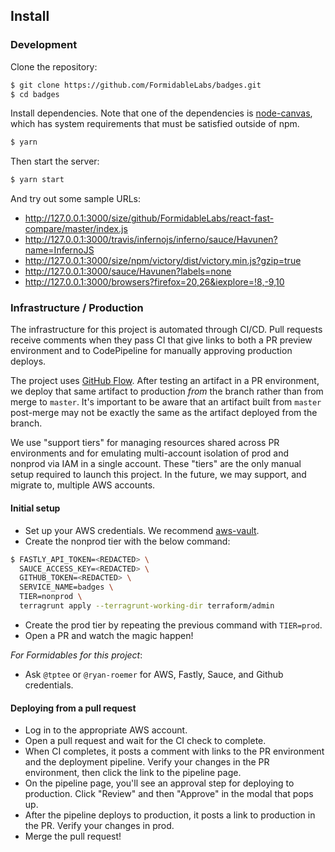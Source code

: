 ## Install

### Development

Clone the repository:

```sh
$ git clone https://github.com/FormidableLabs/badges.git
$ cd badges
```

Install dependencies. Note that one of the dependencies is
[node-canvas](https://github.com/Automattic/node-canvas), which has system
requirements that must be satisfied outside of npm.

```sh
$ yarn
```

Then start the server:

```sh
$ yarn start
```

And try out some sample URLs:

- http://127.0.0.1:3000/size/github/FormidableLabs/react-fast-compare/master/index.js
- http://127.0.0.1:3000/travis/infernojs/inferno/sauce/Havunen?name=InfernoJS
- http://127.0.0.1:3000/size/npm/victory/dist/victory.min.js?gzip=true
- http://127.0.0.1:3000/sauce/Havunen?labels=none
- http://127.0.0.1:3000/browsers?firefox=20,26&iexplore=!8,-9,10

### Infrastructure / Production

The infrastructure for this project is automated through CI/CD. Pull requests receive comments when they pass CI that give links to both a PR preview environment and to CodePipeline for manually approving production deploys.

The project uses [GitHub Flow](https://guides.github.com/introduction/flow/). After testing an artifact in a PR environment, we deploy that same artifact to production _from_ the branch rather than from merge to `master`. It's important to be aware that an artifact built from `master` post-merge may not be exactly the same as the artifact deployed from the branch.

We use "support tiers" for managing resources shared across PR environments and for emulating multi-account isolation of prod and nonprod via IAM in a single account. These "tiers" are the only manual setup required to launch this project. In the future, we may support, and migrate to, multiple AWS accounts.

#### Initial setup

- Set up your AWS credentials. We recommend [aws-vault](https://github.com/99designs/aws-vault).
- Create the nonprod tier with the below command:

```sh
$ FASTLY_API_TOKEN=<REDACTED> \
  SAUCE_ACCESS_KEY=<REDACTED> \
  GITHUB_TOKEN=<REDACTED> \
  SERVICE_NAME=badges \
  TIER=nonprod \
  terragrunt apply --terragrunt-working-dir terraform/admin
```

- Create the prod tier by repeating the previous command with `TIER=prod`.
- Open a PR and watch the magic happen!

_For Formidables for this project_:

- Ask `@tptee` or `@ryan-roemer` for AWS, Fastly, Sauce, and Github credentials.

#### Deploying from a pull request

- Log in to the appropriate AWS account.
- Open a pull request and wait for the CI check to complete.
- When CI completes, it posts a comment with links to the PR environment and the deployment pipeline. Verify your changes in the PR environment, then click the link to the pipeline page.
- On the pipeline page, you'll see an approval step for deploying to production. Click "Review" and then "Approve" in the modal that pops up.
- After the pipeline deploys to production, it posts a link to production in the PR. Verify your changes in prod.
- Merge the pull request!
